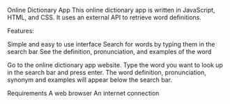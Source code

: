 Online Dictionary App
This online dictionary app is written in JavaScript, HTML, and CSS. It uses an external API to retrieve word definitions.

Features:

Simple and easy to use interface
Search for words by typing them in the search bar
See the definition, pronunciation, and examples of the word


Go to the online dictionary app website.
Type the word you want to look up in the search bar and press enter.
The word definition, pronunciation, synonym and examples will appear below the search bar.

Requirements
A web browser
An internet connection